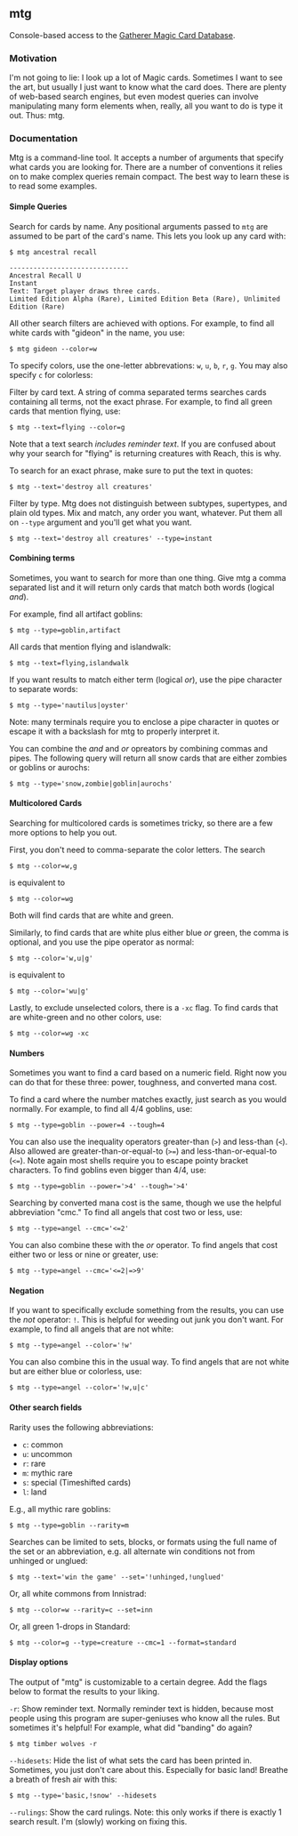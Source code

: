 ## mtg

Console-based access to the [Gatherer Magic Card Database](http://gatherer.wizards.com).

### Motivation

I'm not going to lie: I look up a lot of Magic cards.  Sometimes I
want to see the art, but usually I just want to know what the card
does.  There are plenty of web-based search engines, but even modest
queries can involve manipulating many form elements when, really, all
you want to do is type it out.  Thus: mtg.

### Documentation

Mtg is a command-line tool.  It accepts a number of arguments that
specify what cards you are looking for.  There are a number of
conventions it relies on to make complex queries remain compact.  The
best way to learn these is to read some examples.

#### Simple Queries

Search for cards by name.  Any positional arguments passed to `mtg`
are assumed to be part of the card's name.  This lets you look up any
card with:

```
$ mtg ancestral recall

------------------------------
Ancestral Recall U
Instant
Text: Target player draws three cards.
Limited Edition Alpha (Rare), Limited Edition Beta (Rare), Unlimited
Edition (Rare)
```

All other search filters are achieved with options.  For example, to find all white cards with "gideon" in the name, you use:

```
$ mtg gideon --color=w
```

To specify colors, use the one-letter abbrevations: `w`, `u`, `b`,
`r`, `g`.  You may also specify `c` for colorless:

Filter by card text.  A string of comma separated terms searches cards
containing all terms, not the exact phrase.  For example, to find all
green cards that mention flying, use:

```
$ mtg --text=flying --color=g
```

Note that a text search _includes reminder text_.  If you are confused
about why your search for "flying" is returning creatures with Reach,
this is why.

To search for an exact phrase, make sure to put the text in quotes:

```
$ mtg --text='destroy all creatures'
```

Filter by type.  Mtg does not distinguish between subtypes,
supertypes, and plain old types.  Mix and match, any order you want,
whatever.  Put them all on `--type` argument and you'll get what you
want.

```
$ mtg --text='destroy all creatures' --type=instant
```

#### Combining terms

Sometimes, you want to search for more than one thing.  Give mtg a comma separated list and it will return only cards that match both words (logical _and_).

For example, find all artifact goblins:

```
$ mtg --type=goblin,artifact
```

All cards that mention flying and islandwalk:

```
$ mtg --text=flying,islandwalk
```

If you want results to match either term (logical _or_), use the
pipe character to separate words:

```
$ mtg --type='nautilus|oyster'
```

Note: many terminals require you to enclose a pipe character in quotes
or escape it with a backslash for mtg to properly interpret it.

You can combine the _and_ and _or_ opreators by combining commas and
pipes.  The following query will return all snow cards that are either
zombies or goblins or aurochs:

```
$ mtg --type='snow,zombie|goblin|aurochs'
```

#### Multicolored Cards

Searching for multicolored cards is sometimes tricky, so there are a
few more options to help you out.

First, you don't need to comma-separate the color letters.  The search

```
$ mtg --color=w,g
```

is equivalent to

```
$ mtg --color=wg
```

Both will find cards that are white and green.

Similarly, to find cards that are white plus either blue _or_ green,
the comma is optional, and you use the pipe operator as normal:

```
$ mtg --color='w,u|g'
```

is equivalent to

```
$ mtg --color='wu|g'
```

Lastly, to exclude unselected colors, there is a `-xc` flag.  To find
cards that are white-green and no other colors, use:

```
$ mtg --color=wg -xc
```

#### Numbers

Sometimes you want to find a card based on a numeric field.  Right now
you can do that for these three: power, toughness, and converted mana
cost.

To find a card where the number matches exactly, just search as you
would normally.  For example, to find all 4/4 goblins, use:

```
$ mtg --type=goblin --power=4 --tough=4
```

You can also use the inequality operators greater-than (`>`) and
less-than (`<`).  Also allowed are greater-than-or-equal-to (`>=`) and
less-than-or-equal-to (`<=`).  Note again most shells require you to
escape pointy bracket characters.  To find goblins even bigger than
4/4, use:

```
$ mtg --type=goblin --power='>4' --tough='>4'
```

Searching by converted mana cost is the same, though we use the
helpful abbreviation "cmc."  To find all angels that cost two or less,
use:

```
$ mtg --type=angel --cmc='<=2'
```

You can also combine these with the _or_ operator.  To find angels
that cost either two or less or nine or greater, use:

```
$ mtg --type=angel --cmc='<=2|=>9'
```

#### Negation

If you want to specifically exclude something from the results, you
can use the _not_ operator: `!`.  This is helpful for weeding out junk
you don't want.  For example, to find all angels that are not white:

```
$ mtg --type=angel --color='!w'
```

You can also combine this in the usual way.  To find angels that are
not white but are either blue or colorless, use:

```
$ mtg --type=angel --color='!w,u|c'
```

#### Other search fields

Rarity uses the following abbreviations:

 * `c`: common
 * `u`: uncommon
 * `r`: rare
 * `m`: mythic rare
 * `s`: special (Timeshifted cards)
 * `l`: land

E.g., all mythic rare goblins:

```
$ mtg --type=goblin --rarity=m
```

Searches can be limited to sets, blocks, or formats using the full
name of the set or an abbreviation, e.g. all alternate win conditions
not from unhinged or unglued:

```
$ mtg --text='win the game' --set='!unhinged,!unglued'
```

Or, all white commons from Innistrad:

```
$ mtg --color=w --rarity=c --set=inn
```

Or, all green 1-drops in Standard:

```
$ mtg --color=g --type=creature --cmc=1 --format=standard
```

#### Display options

The output of "mtg" is customizable to a certain degree.  Add the
flags below to format the results to your liking.

`-r`: Show reminder text.  Normally reminder text is hidden, because most people using this program are super-geniuses who know all the rules.  But sometimes it's helpful!  For example, what did "banding" do again?

```
$ mtg timber wolves -r
```

`--hidesets`:  Hide the list of what sets the card has been printed in.  Sometimes, you just don't care about this.  Especially for basic land!  Breathe a breath of fresh air with this:

```
$ mtg --type='basic,!snow' --hidesets
```

`--rulings`: Show the card rulings.  Note: this only works if there is exactly 1 search result.  I'm (slowly) working on fixing this.
